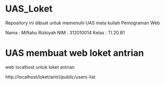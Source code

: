 # UAS_Loket
Repository ini dibuat untuk memenuhi UAS mata kuliah Pemograman Web

Nama : Miftahu Rizkiyah
NIM  : 312010014
Kelas : TI.20.B1


# UAS membuat web loket antrian

web localhost untuk loket antrian

http://localhost/loket/antri/public/users-list
